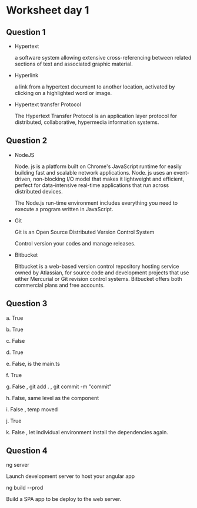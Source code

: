 # Worksheet day 1

## Question 1

* Hypertext

    a software system allowing extensive cross-referencing between related sections of text and associated graphic material.

* Hyperlink

    a link from a hypertext document to another location, activated by clicking on a highlighted word or image.

* Hypertext transfer Protocol 

    The Hypertext Transfer Protocol is an application layer protocol for distributed, collaborative, hypermedia information systems.

## Question 2

* NodeJS

    Node. js is a platform built on Chrome's JavaScript runtime for easily building fast and scalable network applications. Node. js uses an event-driven, non-blocking I/O model that makes it lightweight and efficient, perfect for data-intensive real-time applications that run across distributed devices.

    The Node.js run-time environment includes everything you need to execute a program written in JavaScript.

* Git

    Git is an Open Source Distributed Version Control System

    Control version your codes and manage releases.

* Bitbucket

    Bitbucket is a web-based version control repository hosting service owned by Atlassian, for source code and development projects that use either Mercurial or Git revision control systems. Bitbucket offers both commercial plans and free accounts. 

## Question 3

a. True

b. True

c. False

d. True

e. False, is the main.ts

f. True

g. False , git add . , git commit -m "commit"

h. False, same level as the component

i. False , temp moved

j. True

k. False , let individual environment install the dependencies again.

## Question 4

ng server 

Launch development server to host your angular app

ng build --prod

Build a SPA app to be deploy to the web server.